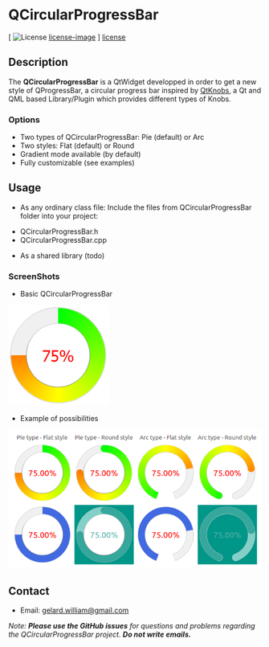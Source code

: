 # QCircularProgressBar

[ ![License] [license-image] ] [license]

[license-image]: https://img.shields.io/badge/license-MIT-blue.svg?style=flat-square
[license]: LICENSE


Description
-----------
The **QCircularProgressBar** is a QtWidget developped in order to get a new style of QProgressBar, a circular progress bar inspired by [QtKnobs](https://github.com/ashish157/QtKnobs), a Qt and QML based Library/Plugin which provides different types of Knobs.

### Options
* Two types of QCircularProgressBar: Pie (default) or Arc
* Two styles: Flat (default) or Round
* Gradient mode available (by default)
* Fully customizable (see examples)

## Usage

* As any ordinary class file:
Include the files from QCircularProgressBar folder into your project: 
- QCircularProgressBar.h
- QCircularProgressBar.cpp

* As a shared library (todo)

### ScreenShots
* Basic QCircularProgressBar

![alt text](screenshots/simple.png "A basic QProgessBar")

* Example of possibilities

![alt text](screenshots/examples.png "Examples of QProgessBar")

## Contact
* Email: gelard.william@gmail.com

*Note:* ***Please use the GitHub issues*** *for questions and problems regarding the QCircularProgressBar project.* ***Do not write emails.***
